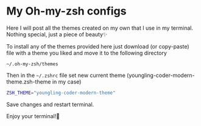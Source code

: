 # My Oh-my-zsh configs

Here I will post all the themes created on my own that I use in my terminal. Nothing special, just a piece of beauty✨

To install any of the themes provided here just download (or copy-paste) file with a theme you liked and move it to the following directory

```
~/.oh-my-zsh/themes
```

Then in the `~/.zshrc` file set new current theme (youngling-coder-modern-theme.zsh-theme in my case)

```bash
ZSH_THEME="youngling-coder-modern-theme"
```

Save changes and restart terminal.

Enjoy your terminal!🎀